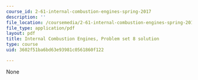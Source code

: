 ```yaml
---
course_id: 2-61-internal-combustion-engines-spring-2017
description: ''
file_location: /coursemedia/2-61-internal-combustion-engines-spring-2017/3602f51ba6bd63e93981c0561860f122_MIT2_61S17_ps8_soln.pdf
file_type: application/pdf
layout: pdf
title: Internal Combustion Engines, Problem set 8 solution
type: course
uid: 3602f51ba6bd63e93981c0561860f122

---
```

None